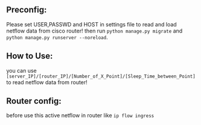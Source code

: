 Preconfig:
----------
Please set USER,PASSWD and HOST in settings file to read and load netflow data from cisco router! then 
run `python manage.py migrate` and  `python manage.py runserver --noreload`.

How to Use:
----------
you can use `[server_IP]/[router_IP]/[Number_of_X_Point]/[Sleep_Time_between_Point]` to read netflow data from router!

Router config:
----------
before use this active netflow in router  like `ip flow ingress`
